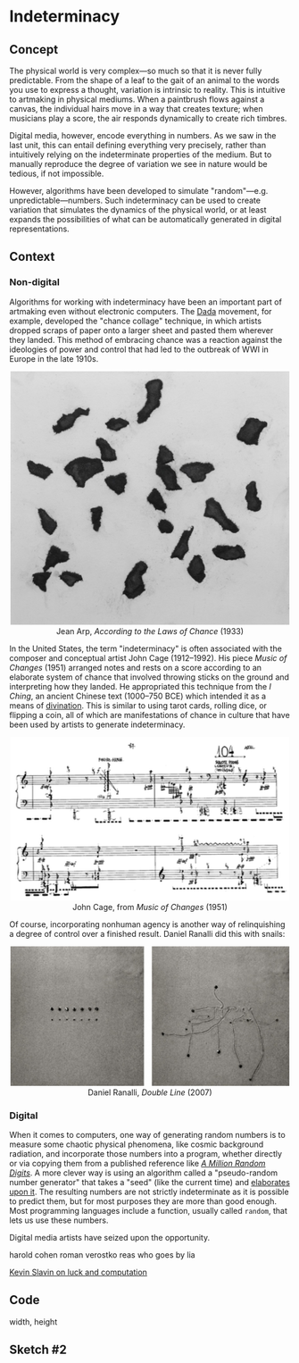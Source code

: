 # Indeterminacy

## Concept

The physical world is very complex—so much so that it is never fully predictable. From the shape of a leaf to the gait of an animal to the words you use to express a thought, variation is intrinsic to reality. This is intuitive to artmaking in physical mediums. When a paintbrush flows against a canvas, the individual hairs move in a way that creates texture; when musicians play a score, the air responds dynamically to create rich timbres.

Digital media, however, encode everything in numbers. As we saw in the last unit, this can entail defining everything very precisely, rather than intuitively relying on the indeterminate properties of the medium. But to manually reproduce the degree of variation we see in nature would be tedious, if not impossible.

However, algorithms have been developed to simulate "random"—e.g. unpredictable—numbers. Such indeterminacy can be used to create variation that simulates the dynamics of the physical world, or at least expands the possibilities of what can be automatically generated in digital representations.


## Context

### Non-digital

Algorithms for working with indeterminacy have been an important part of artmaking even without electronic computers. The [Dada](https://en.wikipedia.org/wiki/Dada) movement, for example, developed the "chance collage" technique, in which artists dropped scraps of paper onto a larger sheet and pasted them wherever they landed. This method of embracing chance was a reaction against the ideologies of power and control that had led to the outbreak of WWI in Europe in the late 1910s.

<p align="center">
  <img src="arp.jpg" width=500 /><br />
  Jean Arp, <i>According to the Laws of Chance</i> (1933)<br />
</p>

In the United States, the term "indeterminacy" is often associated with the composer and conceptual artist John Cage (1912–1992). His piece _Music of Changes_ (1951) arranged notes and rests on a score according to an elaborate system of chance that involved throwing sticks on the ground and interpreting how they landed. He appropriated this technique from the _I Ching_, an ancient Chinese text (1000–750 BCE) which intended it as a means of [divination](https://en.wikipedia.org/wiki/Divination). This is similar to using tarot cards, rolling dice, or flipping a coin, all of which are manifestations of chance in culture that have been used by artists to generate indeterminacy.

<p align="center">
  <img src="cage.gif" width=500 /><br />
  John Cage, from <i>Music of Changes</i> (1951)<br />
</p>

Of course, incorporating nonhuman agency is another way of relinquishing a degree of control over a finished result. Daniel Ranalli did this with snails:

<p align="center">
  <img src="ranalli.jpg" width=500 /><br />
  Daniel Ranalli, <i>Double Line</i> (2007)<br />
</p>


### Digital

When it comes to computers, one way of generating random numbers is to measure some chaotic physical phenomena, like cosmic background radiation, and incorporate those numbers into a program, whether directly or via copying them from a published reference like [_A Million Random Digits_](https://www.youtube.com/watch?v=bvLD54GnOTk). A more clever way is using an algorithm called a "pseudo-random number generator" that takes a "seed" (like the current time) and [elaborates upon it](https://en.wikipedia.org/wiki/Mersenne_Twister). The resulting numbers are not strictly indeterminate as it is possible to predict them, but for most purposes they are more than good enough. Most programming languages include a function, usually called `random`, that lets us use these numbers.

Digital media artists have seized upon the opportunity.

harold cohen
roman verostko
reas
who goes by lia



[Kevin Slavin on luck and computation](https://vimeo.com/78829799)



## Code

width, height



## Sketch #2
